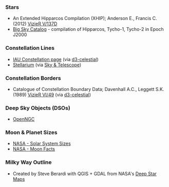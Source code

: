 
### **Stars**
- An Extended Hipparcos Compilation (XHIP); Anderson E., Francis C. (2012) [VizieR V/137D](http://cdsarc.u-strasbg.fr/viz-bin/Cat?V/137D) 
- [Big Sky Catalog](https://github.com/steveberardi/bigsky) - compilation of Hipparcos, Tycho-1, Tycho-2 in Epoch J2000

### **Constellation Lines**
- [IAU Constellation page](http://www.iau.org/public/themes/constellations/) (via [d3-celestial](https://github.com/ofrohn/d3-celestial))
- [Stellarium](https://github.com/Stellarium/stellarium/tree/master/skycultures/modern_st) (via [Sky & Telescope](https://www.skyandtelescope.com))


### **Constellation Borders**
- Catalogue of Constellation Boundary Data; Davenhall A.C., Leggett S.K. (1989) [VizieR VI/49](http://vizier.cfa.harvard.edu/viz-bin/Cat?VI/49) (via [d3-celestial](https://github.com/ofrohn/d3-celestial))


### **Deep Sky Objects (DSOs)**
- [OpenNGC](https://github.com/mattiaverga/OpenNGC)

### **Moon & Planet Sizes**
- [NASA - Solar System Sizes](https://science.nasa.gov/resource/solar-system-sizes/)
- [NASA - Moon Facts](https://science.nasa.gov/moon/facts/)

### **Milky Way Outline**
- Created by Steve Berardi with QGIS + GDAL from NASA's [Deep Star Maps](https://svs.gsfc.nasa.gov/4851)
